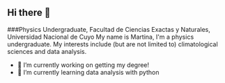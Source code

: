 ## Hi there 👋
###Physics Undergraduate, Facultad de Ciencias Exactas y Naturales, Universidad Nacional de Cuyo
My name is Martina, I'm a physics undergraduate. My interests include (but are not limited to) climatological sciences and data analysis.

- 🔭 I’m currently working on getting my degree!
- 🌱 I’m currently learning data analysis with python
<!--
**MartinaGalarzaM/MartinaGalarzaM** is a ✨ _special_ ✨ repository because its `README.md` (this file) appears on your GitHub profile.

Here are some ideas to get you started:

- 🔭 I’m currently working on ...
- 🌱 I’m currently learning ...
- 👯 I’m looking to collaborate on ...
- 🤔 I’m looking for help with ...
- 💬 Ask me about ...
- 📫 How to reach me: ...
- 😄 Pronouns: ...
- ⚡ Fun fact: ...
-->
